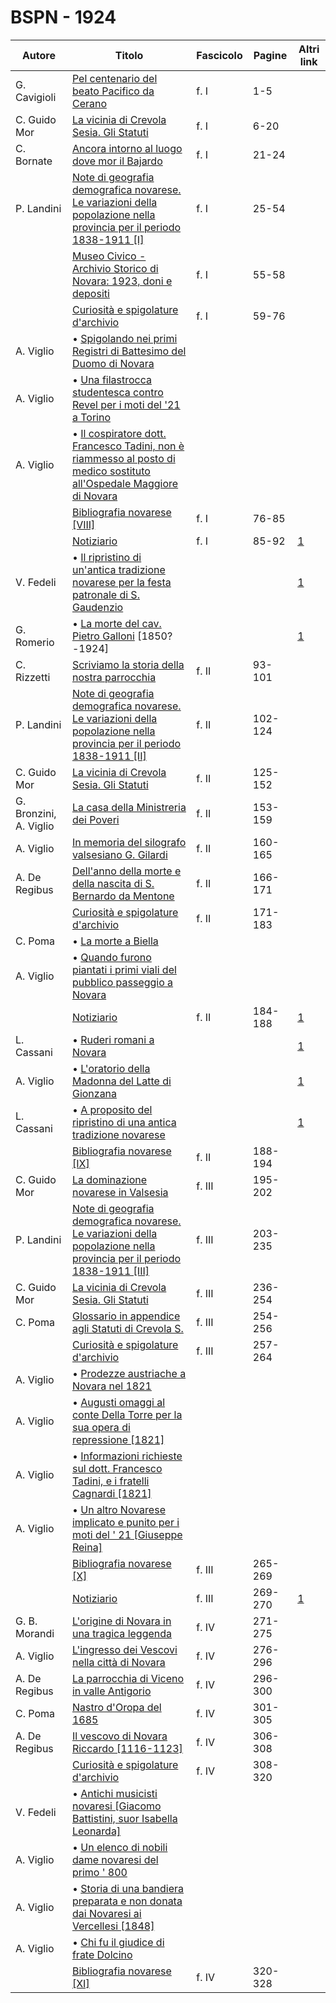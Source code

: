 # BSPN - 1924

| Autore                 | Titolo                                                                                                                                                                      | Fascicolo | Pagine  | Altri link                                             |
|------------------------|-----------------------------------------------------------------------------------------------------------------------------------------------------------------------------|-----------|---------|--------------------------------------------------------|
| G. Cavigioli           | [Pel centenario del beato Pacifico da Cerano](https://en.calameo.com/read/0072607357bc07b1a2ffb)                                                                            | f. I      | 1-5     |                                                        |
| C. Guido Mor           | [La vicinia di Crevola Sesia. Gli Statuti](https://en.calameo.com/read/0072607357bc07b1a2ffb)                                                                               | f. I      | 6-20    |                                                        |
| C. Bornate             | [Ancora intorno al luogo dove mor il Bajardo](https://en.calameo.com/read/0072607357bc07b1a2ffb)                                                                            | f. I      | 21-24   |                                                        |
| P. Landini             | [Note di geografia demografica novarese. Le variazioni della popolazione nella provincia per il periodo 1838-1911 [I]](https://en.calameo.com/read/0072607357bc07b1a2ffb)   | f. I      | 25-54   |                                                        |
|                        | [Museo Civico - Archivio Storico di Novara: 1923, doni e depositi](https://en.calameo.com/read/0072607357bc07b1a2ffb)                                                       | f. I      | 55-58   |                                                        |
|                        | [Curiosità e spigolature d'archivio](https://en.calameo.com/read/0072607357bc07b1a2ffb)                                                                                     | f. I      | 59-76   |                                                        |
| A. Viglio              | • [Spigolando nei primi Registri di Battesimo del Duomo di Novara](https://en.calameo.com/read/0072607357bc07b1a2ffb)                                                       |           |         |                                                        |
| A. Viglio              | • [Una filastrocca studentesca contro Revel per i moti del '21 a Torino](https://en.calameo.com/read/0072607357bc07b1a2ffb)                                                 |           |         |                                                        |
| A. Viglio              | • [Il cospiratore dott. Francesco Tadini, non è riammesso al posto di medico sostituto all'Ospedale Maggiore di Novara](https://en.calameo.com/read/0072607357bc07b1a2ffb)  |           |         |                                                        |
|                        | [Bibliografia novarese [VIII]](https://en.calameo.com/read/0072607357bc07b1a2ffb)                                                                                           | f. I      | 76-85   |                                                        |
|                        | [Notiziario](http://www.ssno.it/BSPNo/bspn_not24.html#241)                                                                                                                  | f. I      | 85-92   | [1](https://en.calameo.com/read/0072607357bc07b1a2ffb) |
| V. Fedeli              | • [Il ripristino di un'antica tradizione novarese per la festa patronale di S. Gaudenzio](http://www.ssno.it/BSPNo/bspn_not24.html#trad)                                    |           |         | [1](https://en.calameo.com/read/0072607357bc07b1a2ffb) |
| G. Romerio             | • [La morte del cav. Pietro Galloni](http://www.ssno.it/BSPNo/bspn_not24.html#gall) [1850?-1924]                                                                            |           |         | [1](https://en.calameo.com/read/0072607357bc07b1a2ffb) |
| C. Rizzetti            | [Scriviamo la storia della nostra parrocchia](https://en.calameo.com/read/0072607355358e2ae853d)                                                                            | f. II     | 93-101  |                                                        |
| P. Landini             | [Note di geografia demografica novarese. Le variazioni della popolazione nella provincia per il periodo 1838-1911 [II]](https://en.calameo.com/read/0072607355358e2ae853d)  | f. II     | 102-124 |                                                        |
| C. Guido Mor           | [La vicinia di Crevola Sesia. Gli Statuti](https://en.calameo.com/read/0072607355358e2ae853d)                                                                               | f. II     | 125-152 |                                                        |
| G. Bronzini, A. Viglio | [La casa della Ministreria dei Poveri](https://en.calameo.com/read/0072607355358e2ae853d)                                                                                   | f. II     | 153-159 |                                                        |
| A. Viglio              | [In memoria del silografo valsesiano G. Gilardi](https://en.calameo.com/read/0072607355358e2ae853d)                                                                         | f. II     | 160-165 |                                                        |
| A. De Regibus          | [Dell'anno della morte e della nascita di S. Bernardo da Mentone](https://en.calameo.com/read/0072607355358e2ae853d)                                                        | f. II     | 166-171 |                                                        |
|                        | [Curiosità e spigolature d'archivio](https://en.calameo.com/read/0072607355358e2ae853d)                                                                                     | f. II     | 171-183 |                                                        |
| C. Poma                | • [La morte a Biella](https://en.calameo.com/read/0072607355358e2ae853d)                                                                                                    |           |         |                                                        |
| A. Viglio              | • [Quando furono piantati i primi viali del pubblico passeggio a Novara](https://en.calameo.com/read/0072607355358e2ae853d)                                                 |           |         |                                                        |
|                        | [Notiziario](http://www.ssno.it/BSPNo/bspn_not24.html#242)                                                                                                                  | f. II     | 184-188 | [1](https://en.calameo.com/read/0072607355358e2ae853d) |
| L. Cassani             | • [Ruderi romani a Novara](http://www.ssno.it/BSPNo/bspn_not24.html#rude)                                                                                                   |           |         | [1](https://en.calameo.com/read/0072607355358e2ae853d) |
| A. Viglio              | • [L'oratorio della Madonna del Latte di Gionzana](http://www.ssno.it/BSPNo/bspn_not24.html#gion)                                                                           |           |         | [1](https://en.calameo.com/read/0072607355358e2ae853d) |
| L. Cassani             | • [A proposito del ripristino di una antica tradizione novarese](http://www.ssno.it/BSPNo/bspn_not24.html#tra2)                                                             |           |         | [1](https://en.calameo.com/read/0072607355358e2ae853d) |
|                        | [Bibliografia novarese [IX]](https://en.calameo.com/read/0072607355358e2ae853d)                                                                                             | f. II     | 188-194 |                                                        |
| C. Guido Mor           | [La dominazione novarese in Valsesia](https://en.calameo.com/read/0072607353165c6ea881d)                                                                                    | f. III    | 195-202 |                                                        |
| P. Landini             | [Note di geografia demografica novarese. Le variazioni della popolazione nella provincia per il periodo 1838-1911 [III]](https://en.calameo.com/read/0072607353165c6ea881d) | f. III    | 203-235 |                                                        |
| C. Guido Mor           | [La vicinia di Crevola Sesia. Gli Statuti](https://en.calameo.com/read/0072607353165c6ea881d)                                                                               | f. III    | 236-254 |                                                        |
| C. Poma                | [Glossario in appendice agli Statuti di Crevola S.](https://en.calameo.com/read/0072607353165c6ea881d)                                                                      | f. III    | 254-256 |                                                        |
|                        | [Curiosità e spigolature d'archivio](https://en.calameo.com/read/0072607353165c6ea881d)                                                                                     | f. III    | 257-264 |                                                        |
| A. Viglio              | • [Prodezze austriache a Novara nel 1821](https://en.calameo.com/read/0072607353165c6ea881d)                                                                                |           |         |                                                        |
| A. Viglio              | • [Augusti omaggi al conte Della Torre per la sua opera di repressione [1821]](https://en.calameo.com/read/0072607353165c6ea881d)                                           |           |         |                                                        |
| A. Viglio              | • [Informazioni richieste sul dott. Francesco Tadini, e i fratelli Cagnardi [1821]](https://en.calameo.com/read/0072607353165c6ea881d)                                      |           |         |                                                        |
| A. Viglio              | • [Un altro Novarese implicato e punito per i moti del ' 21 [Giuseppe Reina]](https://en.calameo.com/read/0072607353165c6ea881d)                                            |           |         |                                                        |
|                        | [Bibliografia novarese [X]](https://en.calameo.com/read/0072607353165c6ea881d)                                                                                              | f. III    | 265-269 |                                                        |
|                        | [Notiziario](http://www.ssno.it/BSPNo/bspn_not24.html#243)                                                                                                                  | f. III    | 269-270 | [1](https://en.calameo.com/read/0072607353165c6ea881d) |
| G. B. Morandi          | [L'origine di Novara in una tragica leggenda](https://en.calameo.com/read/007260735628787b2a32b)                                                                            | f. IV     | 271-275 |                                                        |
| A. Viglio              | [L'ingresso dei Vescovi nella città di Novara](https://en.calameo.com/read/007260735628787b2a32b)                                                                           | f. IV     | 276-296 |                                                        |
| A. De Regibus          | [La parrocchia di Viceno in valle Antigorio](https://en.calameo.com/read/007260735628787b2a32b)                                                                             | f. IV     | 296-300 |                                                        |
| C. Poma                | [Nastro d'Oropa del 1685](https://en.calameo.com/read/007260735628787b2a32b)                                                                                                | f. IV     | 301-305 |                                                        |
| A. De Regibus          | [Il vescovo di Novara Riccardo [1116-1123]](https://en.calameo.com/read/007260735628787b2a32b)                                                                              | f. IV     | 306-308 |                                                        |
|                        | [Curiosità e spigolature d'archivio](https://en.calameo.com/read/007260735628787b2a32b)                                                                                     | f. IV     | 308-320 |                                                        |
| V. Fedeli              | • [Antichi musicisti novaresi [Giacomo Battistini, suor Isabella Leonarda]](https://en.calameo.com/read/007260735628787b2a32b)                                              |           |         |                                                        |
| A. Viglio              | • [Un elenco di nobili dame novaresi del primo ' 800](https://en.calameo.com/read/007260735628787b2a32b)                                                                    |           |         |                                                        |
| A. Viglio              | • [Storia di una bandiera preparata e non donata dai Novaresi ai Vercellesi [1848]](https://en.calameo.com/read/007260735628787b2a32b)                                      |           |         |                                                        |
| A. Viglio              | • [Chi fu il giudice di frate Dolcino](https://en.calameo.com/read/007260735628787b2a32b)                                                                                   |           |         |                                                        |
|                        | [Bibliografia novarese [XI]](https://en.calameo.com/read/007260735628787b2a32b)                                                                                             | f. IV     | 320-328 |                                                        |
